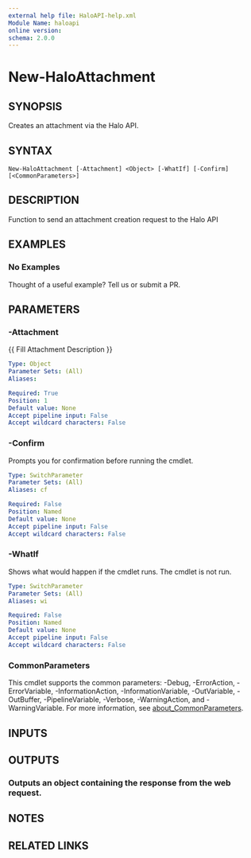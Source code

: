 ```yaml
---
external help file: HaloAPI-help.xml
Module Name: haloapi
online version:
schema: 2.0.0
---
```


# New-HaloAttachment

## SYNOPSIS
Creates an attachment via the Halo API.

## SYNTAX

```
New-HaloAttachment [-Attachment] <Object> [-WhatIf] [-Confirm] [<CommonParameters>]
```

## DESCRIPTION
Function to send an attachment creation request to the Halo API

## EXAMPLES

### No Examples

Thought of a useful example? Tell us or submit a PR.

## PARAMETERS

### -Attachment
{{ Fill Attachment Description }}

```yaml
Type: Object
Parameter Sets: (All)
Aliases:

Required: True
Position: 1
Default value: None
Accept pipeline input: False
Accept wildcard characters: False
```

### -Confirm
Prompts you for confirmation before running the cmdlet.

```yaml
Type: SwitchParameter
Parameter Sets: (All)
Aliases: cf

Required: False
Position: Named
Default value: None
Accept pipeline input: False
Accept wildcard characters: False
```

### -WhatIf
Shows what would happen if the cmdlet runs. The cmdlet is not run.

```yaml
Type: SwitchParameter
Parameter Sets: (All)
Aliases: wi

Required: False
Position: Named
Default value: None
Accept pipeline input: False
Accept wildcard characters: False
```

### CommonParameters
This cmdlet supports the common parameters: -Debug, -ErrorAction, -ErrorVariable, -InformationAction, -InformationVariable, -OutVariable, -OutBuffer, -PipelineVariable, -Verbose, -WarningAction, and -WarningVariable. For more information, see [about_CommonParameters](http://go.microsoft.com/fwlink/?LinkID=113216).

## INPUTS

## OUTPUTS

### Outputs an object containing the response from the web request.
## NOTES

## RELATED LINKS
